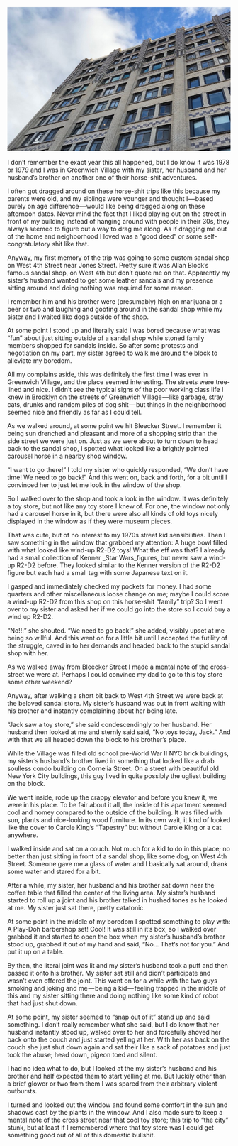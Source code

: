 <!-----
title: The Time I Discovered a Cool Toy Store on Bleecker Street
description: About the Time I was Dragged to Greenwich Village by My Sister and Her Husband on Some Sandal Buying Trip and Discovered a Cool Old Toy…
date: '2018-11-17T00:49:57.458Z'
slug: 8710c9347cf7
----->

![](../img/The-Time-I-Discovered-a-Cool-Toy-Store-on-Bleecker-Street.jpg)

I don’t remember the exact year this all happened, but I do know it was 1978 or 1979 and I was in Greenwich Village with my sister, her husband and her husband’s brother on another one of their horse-shit adventures.

I often got dragged around on these horse-shit trips like this because my parents were old, and my siblings were younger and thought I — based purely on age difference — would like being dragged along on these afternoon dates. Never mind the fact that I liked playing out on the street in front of my building instead of hanging around with people in their 30s, they always seemed to figure out a way to drag me along. As if dragging me out of the home and neighborhood I loved was a “good deed” or some self-congratulatory shit like that.

Anyway, my first memory of the trip was going to some custom sandal shop on West 4th Street near Jones Street. Pretty sure it was Allan Block’s famous sandal shop, on West 4th but don’t quote me on that. Apparently my sister’s husband wanted to get some leather sandals and my presence sitting around and doing nothing was required for some reason.

I remember him and his brother were (presumably) high on marijuana or a beer or two and laughing and goofing around in the sandal shop while my sister and I waited like dogs outside of the shop.

At some point I stood up and literally said I was bored because what was “fun” about just sitting outside of a sandal shop while stoned family members shopped for sandals inside. So after some protests and negotiation on my part, my sister agreed to walk me around the block to alleviate my boredom.

All my complains aside, this was definitely the first time I was ever in Greenwich Village, and the place seemed interesting. The streets were tree-lined and nice. I didn’t see the typical signs of the poor working class life I knew in Brooklyn on the streets of Greenwich Village — like garbage, stray cats, drunks and random piles of dog shit — but things in the neighborhood seemed nice and friendly as far as I could tell.

As we walked around, at some point we hit Bleecker Street. I remember it being sun drenched and pleasant and more of a shopping strip than the side street we were just on. Just as we were about to turn down to head back to the sandal shop, I spotted what looked like a brightly painted carousel horse in a nearby shop window.

“I want to go there!” I told my sister who quickly responded, “We don’t have time! We need to go back!” And this went on, back and forth, for a bit until I convinced her to just let me look in the window of the shop.

So I walked over to the shop and took a look in the window. It was definitely a toy store, but not like any toy store I knew of. For one, the window not only had a carousel horse in it, but there were also all kinds of old toys nicely displayed in the window as if they were museum pieces.

That was cute, but of no interest to my 1970s street kid sensibilities. Then I saw something in the window that grabbed my attention: A huge bowl filled with what looked like wind-up R2-D2 toys! What the eff was that? I already had a small collection of Kenner _Star Wars_figures, but never saw a wind-up R2-D2 before. They looked similar to the Kenner version of the R2-D2 figure but each had a small tag with some Japanese text on it.

I gasped and immediately checked my pockets for money. I had some quarters and other miscellaneous loose change on me; maybe I could score a wind-up R2-D2 from this shop on this horse-shit “family” trip? So I went over to my sister and asked her if we could go into the store so I could buy a wind up R2-D2.

“No!!!” she shouted. “We need to go back!” she added, visibly upset at me being so willful. And this went on for a little bit until I accepted the futility of the struggle, caved in to her demands and headed back to the stupid sandal shop with her.

As we walked away from Bleecker Street I made a mental note of the cross-street we were at. Perhaps I could convince my dad to go to this toy store some other weekend?

Anyway, after walking a short bit back to West 4th Street we were back at the beloved sandal store. My sister’s husband was out in front waiting with his brother and instantly complaining about her being late.

“Jack saw a toy store,” she said condescendingly to her husband. Her husband then looked at me and sternly said said, “No toys today, Jack.” And with that we all headed down the block to his brother’s place.

While the Village was filled old school pre-World War II NYC brick buildings, my sister’s husband’s brother lived in something that looked like a drab soulless condo building on Cornelia Street. On a street with beautiful old New York City buildings, this guy lived in quite possibly the ugliest building on the block.

We went inside, rode up the crappy elevator and before you knew it, we were in his place. To be fair about it all, the inside of his apartment seemed cool and homey compared to the outside of the building. It was filled with sun, plants and nice-looking wood furniture. In its own wait, it kind of looked like the cover to Carole King’s “Tapestry” but without Carole King or a cat anywhere.

I walked inside and sat on a couch. Not much for a kid to do in this place; no better than just sitting in front of a sandal shop, like some dog, on West 4th Street. Someone gave me a glass of water and I basically sat around, drank some water and stared for a bit.

After a while, my sister, her husband and his brother sat down near the coffee table that filled the center of the living area. My sister’s husband started to roll up a joint and his brother talked in hushed tones as he looked at me. My sister just sat there, pretty catatonic.

At some point in the middle of my boredom I spotted something to play with: A Play-Doh barbershop set! Cool! It was still in it’s box, so I walked over grabbed it and started to open the box when my sister’s husband’s brother stood up, grabbed it out of my hand and said, “No… That’s not for you.” And put it up on a table.

By then, the literal joint was lit and my sister’s husband took a puff and then passed it onto his brother. My sister sat still and didn’t participate and wasn’t even offered the joint. This went on for a while with the two guys smoking and joking and me — being a kid — feeling trapped in the middle of this and my sister sitting there and doing nothing like some kind of robot that had just shut down.

At some point, my sister seemed to “snap out of it” stand up and said something. I don’t really remember what she said, but I do know that her husband instantly stood up, walked over to her and forcefully shoved her back onto the couch and just started yelling at her. With her ass back on the couch she just shut down again and sat their like a sack of potatoes and just took the abuse; head down, pigeon toed and silent.

I had no idea what to do, but I looked at the my sister’s husband and his brother and half expected them to start yelling at me. But luckily other than a brief glower or two from them I was spared from their arbitrary violent outbursts.

I turned and looked out the window and found some comfort in the sun and shadows cast by the plants in the window. And I also made sure to keep a mental note of the cross street near that cool toy store; this trip to “the city” stunk, but at least if I remembered where that toy store was I could get something good out of all of this domestic bullshit.
